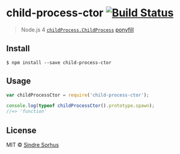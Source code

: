 # child-process-ctor [![Build Status](https://travis-ci.org/sindresorhus/child-process-ctor.svg?branch=master)](https://travis-ci.org/sindresorhus/child-process-ctor)

> Node.js 4 [`childProcess.ChildProcess`](https://github.com/nodejs/node/commit/a77c330c32) [ponyfill](https://ponyfill.com)


## Install

```
$ npm install --save child-process-ctor
```


## Usage

```js
var childProcessCtor = require('child-process-ctor');

console.log(typeof childProcessCtor().prototype.spawn);
//=> 'function'
```


## License

MIT © [Sindre Sorhus](http://sindresorhus.com)
